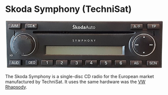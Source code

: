 # Skoda Symphony (TechniSat)

![Photo](./photos/front.jpg)

The Skoda Symphony is a single-disc CD radio for the European market manufactured by TechniSat.  It uses the same hardware was the
[VW Rhapsody](../vw_rhapsody_technisat).
